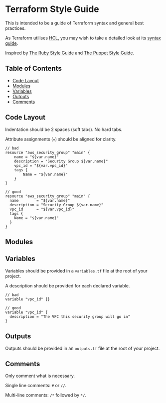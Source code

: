 # Terraform Style Guide

This is intended to be a guide of Terraform syntax and general best practices.
 
As Terraform utilises [HCL](https://github.com/hashicorp/hcl), you may wish to take a detailed look at its
[syntax guide](https://github.com/hashicorp/hcl/blob/master/README.md#syntax).

Inspired by [The Ruby Style Guide](https://github.com/bbatsov/ruby-style-guide) and
[The Puppet Style Guide](https://docs.puppetlabs.com/guides/style_guide.html).

## Table of Contents

* [Code Layout](#code-layout)
* [Modules](#modules)
* [Variables](#variables)
* [Outputs](#outputs)
* [Comments](#comments)

## Code Layout

Indentation should be 2 spaces (soft tabs). No hard tabs.

Attribute assignments (`=`) should be aligned for clarity.

```hcl
// bad
resource "aws_security_group" "main" {
    name = "${var.name}"
    description = "Security Group ${var.name}"
    vpc_id = "${var.vpc_id}"
    tags {
        Name = "${var.name}"
    }
}

// good
resource "aws_security_group" "main" {
  name        = "${var.name}"
  description = "Security Group ${var.name}"
  vpc_id      = "${var.vpc_id}"
  tags {
    Name = "${var.name}"
  }
}
```

## Modules

## Variables

Variables should be provided in a `variables.tf` file at the root of your project.

A description should be provided for each declared variable.

```hcl
// bad
variable "vpc_id" {}

// good
variable "vpc_id" {
  description = "The VPC this security group will go in"
}
```

## Outputs

Outputs should be provided in an `outputs.tf` file at the root of your project.

## Comments

Only comment what is necessary.

Single line comments: `#` or `//`.

Multi-line comments: `/*` followed by `*/`.
